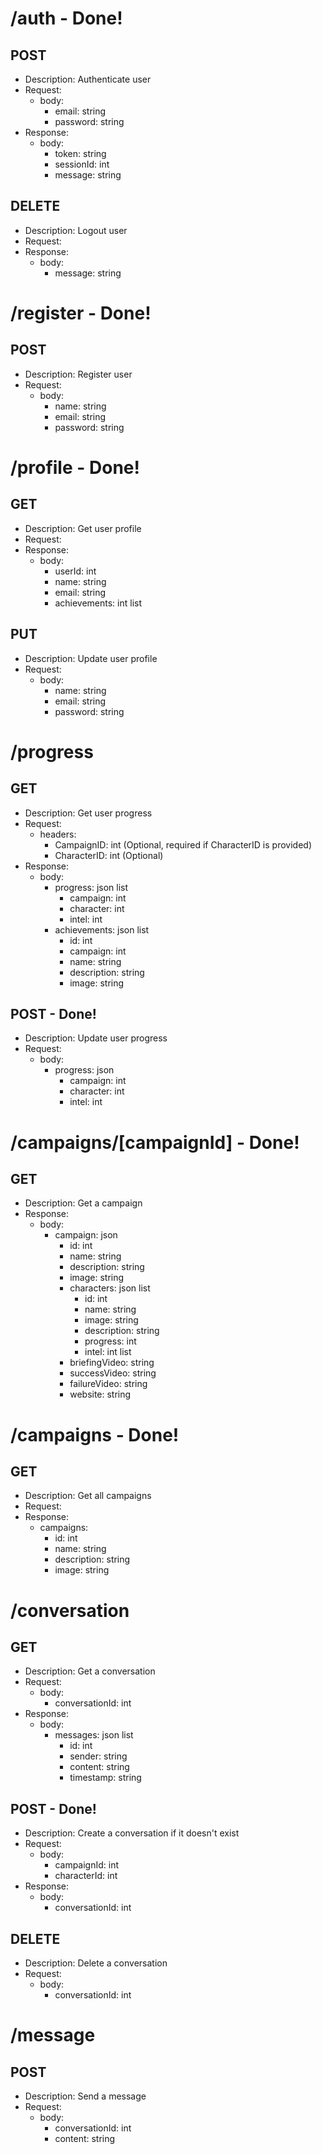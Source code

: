 # /auth - Done!
## POST
- Description: Authenticate user
- Request:
    - body:
        - email: string
        - password: string
- Response:
    - body:
        - token: string
        - sessionId: int
        - message: string

## DELETE
- Description: Logout user
- Request:
- Response:
    - body:
        - message: string

# /register - Done!
## POST
- Description: Register user
- Request:
    - body:
        - name: string
        - email: string
        - password: string

# /profile - Done!
## GET
- Description: Get user profile
- Request:
- Response:
    - body:
        - userId: int
        - name: string
        - email: string
        - achievements: int list

## PUT
- Description: Update user profile
- Request:
    - body:
        - name: string
        - email: string
        - password: string

# /progress
## GET
- Description: Get user progress
- Request:
    - headers:
        - CampaignID: int (Optional, required if CharacterID is provided)
        - CharacterID: int (Optional)
- Response:
    - body:
        - progress: json list
            - campaign: int
            - character: int
            - intel: int
        - achievements: json list
            - id: int
            - campaign: int
            - name: string
            - description: string
            - image: string

## POST - Done!
- Description: Update user progress
- Request:
    - body:
        - progress: json
            - campaign: int
            - character: int
            - intel: int

# /campaigns/[campaignId] - Done!
## GET
- Description: Get a campaign
- Response:
    - body:
        - campaign: json
            - id: int
            - name: string
            - description: string
            - image: string
            - characters: json list
                - id: int
                - name: string
                - image: string
                - description: string
                - progress: int
                - intel: int list
            - briefingVideo: string
            - successVideo: string
            - failureVideo: string
            - website: string

# /campaigns - Done!
## GET
- Description: Get all campaigns
- Request:
- Response:
    - campaigns:
        - id: int
        - name: string
        - description: string
        - image: string

# /conversation
## GET
- Description: Get a conversation
- Request:
    - body:
        - conversationId: int
- Response:
    - body:
        - messages: json list
            - id: int
            - sender: string
            - content: string
            - timestamp: string

## POST - Done!
- Description: Create a conversation if it doesn't exist
- Request:
    - body:
        - campaignId: int
        - characterId: int
- Response:
    - body:
        - conversationId: int

## DELETE
- Description: Delete a conversation
- Request:
    - body:
        - conversationId: int

# /message
## POST
- Description: Send a message
- Request:
    - body:
        - conversationId: int
        - content: string